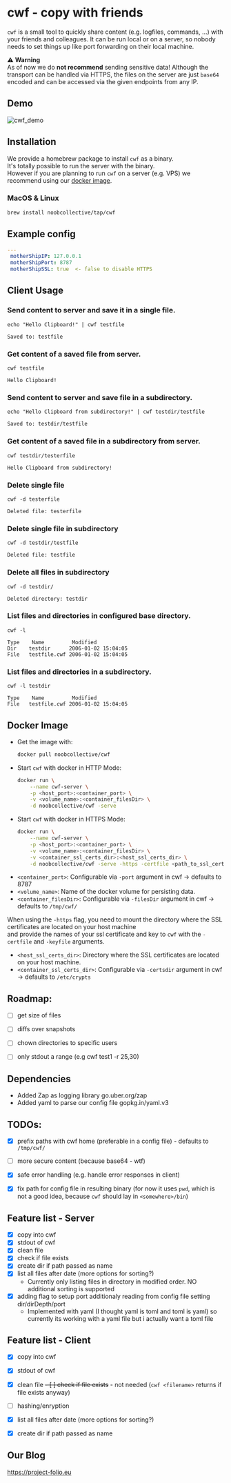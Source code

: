 # cwf - copy with friends
`cwf` is a small tool to quickly share content (e.g. logfiles, commands, ...) with your friends and colleagues. It can be run local or on a server, so nobody needs to set things up like port forwarding on their local machine.

:warning: **Warning**\
As of now we do **not recommend** sending sensitive data! Although the transport can be handled via HTTPS, the files on the server are just `base64` encoded and can be accessed via the given endpoints from any IP.

## Demo
![cwf_demo](https://github.com/noobcollective/cwf/assets/99724871/d2a2c286-516a-4db5-b3b4-d8ff34e8867c)

## Installation
We provide a homebrew package to install `cwf` as a binary. \
It's totally possible to run the server with the binary. \
However if you are planning to run `cwf` on a server (e.g. VPS) we recommend using our [docker image](#docker-image).

### MacOS & Linux
```bash
brew install noobcollective/tap/cwf
```

## Example config
```yaml
---
 motherShipIP: 127.0.0.1
 motherShipPort: 8787
 motherShipSSL: true  <- false to disable HTTPS
```

## Client Usage
### Send content to server and save it in a single file.
```
echo "Hello Clipboard!" | cwf testfile
```
`Saved to: testfile`

### Get content of a saved file from server.
```
cwf testfile
```
`Hello Clipboard!`

### Send content to server and save file in a subdirectory.
```
echo "Hello Clipboard from subdirectory!" | cwf testdir/testfile
```
`Saved to: testdir/testfile`

### Get content of a saved file in a subdirectory from server.
```
cwf testdir/testerfile
```
`Hello Clipboard from subdirectory!`

### Delete single file
```
cwf -d testerfile
```
`Deleted file: testerfile`

### Delete single file in subdirectory
```
cwf -d testdir/testfile
```
`Deleted file: testfile`

### Delete all files in subdirectory
```
cwf -d testdir/
```
`Deleted directory: testdir`

### List files and directories in configured base directory.
```
cwf -l
```
```
Type    Name         Modified
Dir    testdir      2006-01-02 15:04:05
File   testfile.cwf 2006-01-02 15:04:05
```

### List files and directories in a subdirectory.
```
cwf -l testdir
```
```
Type    Name         Modified
File   testfile.cwf 2006-01-02 15:04:05
```

## Docker Image
- Get the image with:
    ```bash
    docker pull noobcollective/cwf
    ```
- Start `cwf` with docker in HTTP Mode:
    ```bash
    docker run \
        --name cwf-server \
        -p <host_port>:<container_port> \
        -v <volume_name>:<container_filesDir> \
        -d noobcollective/cwf -serve
    ```
- Start `cwf` with docker in HTTPS Mode:
    ```bash
    docker run \
        --name cwf-server \
        -p <host_port>:<container_port> \
        -v <volume_name>:<container_filesDir> \
        -v <container_ssl_certs_dir>:<host_ssl_certs_dir> \
        -d noobcollective/cwf -serve -https -certfile <path_to_ssl_cert> -keyfile <path_to_ssl_key>
    ```
- `<container_port>`: Configurable via `-port` argument in cwf -> defaults to 8787
- `<volume_name>`: Name of the docker volume for persisting data.
- `<container_filesDir>`: Configurable via `-filesDir` argument in cwf -> defaults to `/tmp/cwf/`

When using the `-https` flag, you need to mount the directory where the SSL certificates are located on your host machine \
and provide the names of your ssl certificate and key to `cwf` with the `-certfile` and `-keyfile` arguments.
- `<host_ssl_certs_dir>`: Directory where the SSL certificates are located on your host machine.
- `<container_ssl_certs_dir>`: Configurable via `-certsdir` argument in cwf -> defaults to `/etc/crypts`

## Roadmap:
- [ ] get size of files
- [ ] diffs over snapshots
- [ ] chown directories to specific users
- [ ] only stdout a range (e.g cwf test1 -r 25,30)


## Dependencies
- Added Zap as logging library go.uber.org/zap
- Added yaml to parse our config file gopkg.in/yaml.v3


## TODOs:
- [x] prefix paths with cwf home (preferable in a config file) - defaults to `/tmp/cwf/`
- [ ] more secure content (because base64 - wtf)
- [x] safe error handling (e.g. handle error responses in client)
- [x] fix path for config file in resulting binary (for now it uses `pwd`, which is not a good idea, because `cwf` should lay in `<somewhere>/bin`)


## Feature list - Server
- [x] copy into cwf
- [x] stdout of cwf
- [x] clean file
- [x] check if file exists
- [x] create dir if path passed as name
- [x] list all files after date (more options for sorting?)
  - Currently only listing files in directory in modified order. NO additional sorting is supported
- [x] adding flag to setup port additionaly reading from config file setting dir/dirDepth/port
  - Implemented with yaml (I thought yaml is toml and toml is yaml) so currently its working with a yaml file but i actually want a toml file


## Feature list - Client
- [x] copy into cwf
- [x] stdout of cwf
- [x] clean file
~~- [ ] check if file exists~~ - not needed (`cwf <filename>` returns if file exists anyway)
- [ ] hashing/enryption
- [x] list all files after date (more options for sorting?)
- [x] create dir if path passed as name


## Our Blog
https://project-folio.eu
